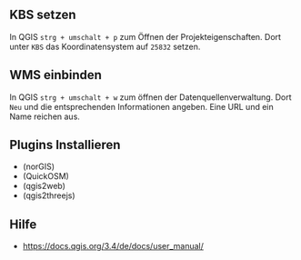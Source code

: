 ## KBS setzen

In QGIS `strg + umschalt + p` zum Öffnen der Projekteigenschaften. Dort unter `KBS` das Koordinatensystem auf `25832` setzen. 


## WMS einbinden

In QGIS `strg + umschalt + w` zum öffnen der Datenquellenverwaltung. Dort `Neu` und die entsprechenden Informationen angeben. Eine URL und ein Name reichen aus.


## Plugins Installieren

- (norGIS)
- (QuickOSM)
- (qgis2web)
- (qgis2threejs)

## Hilfe

- https://docs.qgis.org/3.4/de/docs/user_manual/
